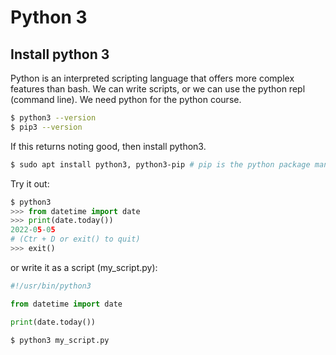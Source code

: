 # Python 3
## Install python 3
Python is an interpreted scripting language that offers more complex features than bash.
We can write scripts, or we can use the python repl (command line).
We need python for the python course.
```bash
$ python3 --version
$ pip3 --version
```
If this returns noting good, then install python3.
```bash
$ sudo apt install python3, python3-pip # pip is the python package manager, with it we can get python packages from the internet
```
Try it out:
```python
$ python3
>>> from datetime import date
>>> print(date.today())
2022-05-05
# (Ctr + D or exit() to quit)
>>> exit()
```
or write it as a script (my_script.py):
```python
#!/usr/bin/python3

from datetime import date

print(date.today())
```
```bash
$ python3 my_script.py
```